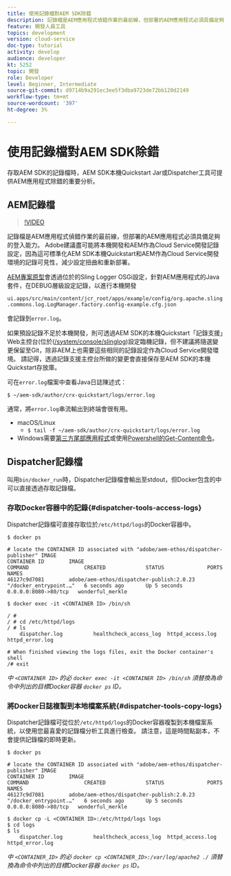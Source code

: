 ```yaml
---
title: 使用記錄檔對AEM SDK除錯
description: 記錄檔是AEM應用程式偵錯作業的最前線，但部署的AEM應用程式必須具備足夠的登入能力。
feature: 開發人員工具
topics: development
version: cloud-service
doc-type: tutorial
activity: develop
audience: developer
kt: 5252
topic: 開發
role: Developer
level: Beginner, Intermediate
source-git-commit: d9714b9a291ec3ee5f3dba9723de72bb120d2149
workflow-type: tm+mt
source-wordcount: '397'
ht-degree: 3%

---
```



# 使用記錄檔對AEM SDK除錯

存取AEM SDK的記錄檔時，AEM SDK本機Quickstart Jar或Dispatcher工具可提供AEM應用程式除錯的重要分析。

## AEM記錄檔

>[!VIDEO](https://video.tv.adobe.com/v/34334/?quality=12&learn=on)

記錄檔是AEM應用程式偵錯作業的最前線，但部署的AEM應用程式必須具備足夠的登入能力。 Adobe建議盡可能將本機開發和AEM作為Cloud Service開發記錄設定，因為這可標準化AEM SDK本機Quickstart和AEM作為Cloud Service開發環境的記錄可見性，減少設定扭曲和重新部署。

[AEM專案原型](https://github.com/adobe/aem-project-archetype)會透過位於的Sling Logger OSGi設定，針對AEM應用程式的Java套件，在DEBUG層級設定記錄，以進行本機開發

`ui.apps/src/main/content/jcr_root/apps/example/config/org.apache.sling.commons.log.LogManager.factory.config-example.cfg.json`

會記錄到`error.log`。

如果預設記錄不足於本機開發，則可透過AEM SDK的本機Quickstart「記錄支援」Web主控台(位於([/system/console/slinglog](http://localhost:4502/system/console/slinglog))設定臨機記錄，但不建議將隨選變更保留至Git，除非AEM上也需要這些相同的記錄設定作為Cloud Service開發環境。 請記得，透過記錄支援主控台所做的變更會直接保存至AEM SDK的本機Quickstart存放庫。

可在`error.log`檔案中查看Java日誌陳述式：

```
$ ~/aem-sdk/author/crx-quickstart/logs/error.log
```

通常，將`error.log`串流輸出到終端會很有用。

+ macOS/Linux
   + `$ tail -f ~/aem-sdk/author/crx-quickstart/logs/error.log`
+ Windows需要[第三方尾部應用程式](https://stackoverflow.com/questions/187587/a-windows-equivalent-of-the-unix-tail-command)或使用[Powershell的Get-Content命令](https://stackoverflow.com/a/46444596/133936)。

## Dispatcher記錄檔

叫用`bin/docker_run`時，Dispatcher記錄檔會輸出至stdout，但Docker包含的中可以直接透過存取記錄檔。

### 存取Docker容器中的記錄{#dispatcher-tools-access-logs}

Dispatcher記錄檔可直接存取位於`/etc/httpd/logs`的Docker容器中。

```shell
$ docker ps

# locate the CONTAINER ID associated with "adobe/aem-ethos/dispatcher-publisher" IMAGE
CONTAINER ID        IMAGE                                       COMMAND                  CREATED             STATUS              PORTS                  NAMES
46127c9d7081        adobe/aem-ethos/dispatcher-publish:2.0.23   "/docker_entrypoint.…"   6 seconds ago       Up 5 seconds        0.0.0.0:8080->80/tcp   wonderful_merkle

$ docker exec -it <CONTAINER ID> /bin/sh

/ # 
/ # cd /etc/httpd/logs
/ # ls
    dispatcher.log          healthcheck_access_log  httpd_access.log        httpd_error.log

# When finished viewing the logs files, exit the Docker container's shell
/# exit
```

_中 `<CONTAINER ID>` 的必 `docker exec -it <CONTAINER ID> /bin/sh` 須替換為命令中列出的目標Docker容器 `docker ps` ID。_


### 將Docker日誌複製到本地檔案系統{#dispatcher-tools-copy-logs}

Dispatcher記錄檔可從位於`/etc/httpd/logs`的Docker容器複製到本機檔案系統，以使用您最喜愛的記錄檔分析工具進行檢查。 請注意，這是時間點副本，不會提供記錄檔的即時更新。

```shell
$ docker ps

# locate the CONTAINER ID associated with "adobe/aem-ethos/dispatcher-publisher" IMAGE
CONTAINER ID        IMAGE                                       COMMAND                  CREATED             STATUS              PORTS                  NAMES
46127c9d7081        adobe/aem-ethos/dispatcher-publish:2.0.23   "/docker_entrypoint.…"   6 seconds ago       Up 5 seconds        0.0.0.0:8080->80/tcp   wonderful_merkle

$ docker cp -L <CONTAINER ID>:/etc/httpd/logs logs 
$ cd logs
$ ls
    dispatcher.log          healthcheck_access_log  httpd_access.log        httpd_error.log
```

_中 `<CONTAINER_ID>` 的必 `docker cp <CONTAINER_ID>:/var/log/apache2 ./` 須替換為命令中列出的目標Docker容器 `docker ps` ID。_
